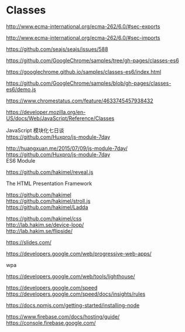 # Classes  




http://www.ecma-international.org/ecma-262/6.0/#sec-exports  

http://www.ecma-international.org/ecma-262/6.0/#sec-imports  


https://github.com/seajs/seajs/issues/588  


https://github.com/GoogleChrome/samples/tree/gh-pages/classes-es6


https://googlechrome.github.io/samples/classes-es6/index.html  

https://github.com/GoogleChrome/samples/blob/gh-pages/classes-es6/demo.js  



https://www.chromestatus.com/feature/4633745457938432  


https://developer.mozilla.org/en-US/docs/Web/JavaScript/Reference/Classes  





JavaScript 模块化七日谈  
https://github.com/Huxpro/js-module-7day  

http://huangxuan.me/2015/07/09/js-module-7day/  
https://github.com/Huxpro/js-module-7day  
ES6 Module  

https://github.com/hakimel/reveal.js  

The HTML Presentation Framework  


https://github.com/hakimel  
https://github.com/hakimel/stroll.js  
https://github.com/hakimel/Ladda  

https://github.com/hakimel/css  
http://lab.hakim.se/device-loop/  
http://lab.hakim.se/flipside/  



https://slides.com/  


https://developers.google.com/web/progressive-web-apps/  

wpa  

https://developers.google.com/web/tools/lighthouse/  



https://developers.google.com/speed  
https://developers.google.com/speed/docs/insights/rules  

https://docs.npmjs.com/getting-started/installing-node  

https://www.firebase.com/docs/hosting/guide/  
https://console.firebase.google.com/  

